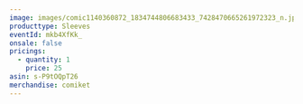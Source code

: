 ```yaml
---
image: images/comic1140360872_1834744806683433_7428470665261972323_n.jpg
producttype: Sleeves
eventId: mkb4XfKk_
onsale: false
pricings:
  - quantity: 1
    price: 25
asin: s-P9tOQpT26
merchandise: comiket
---
```

